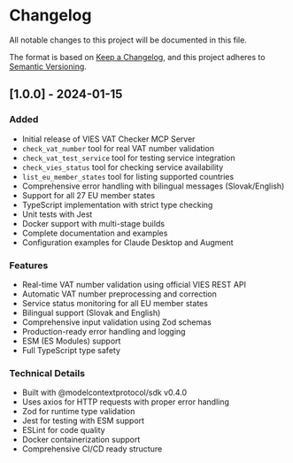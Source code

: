 # Changelog

All notable changes to this project will be documented in this file.

The format is based on [Keep a Changelog](https://keepachangelog.com/en/1.0.0/),
and this project adheres to [Semantic Versioning](https://semver.org/spec/v2.0.0.html).

## [1.0.0] - 2024-01-15

### Added
- Initial release of VIES VAT Checker MCP Server
- `check_vat_number` tool for real VAT number validation
- `check_vat_test_service` tool for testing service integration
- `check_vies_status` tool for checking service availability
- `list_eu_member_states` tool for listing supported countries
- Comprehensive error handling with bilingual messages (Slovak/English)
- Support for all 27 EU member states
- TypeScript implementation with strict type checking
- Unit tests with Jest
- Docker support with multi-stage builds
- Complete documentation and examples
- Configuration examples for Claude Desktop and Augment

### Features
- Real-time VAT number validation using official VIES REST API
- Automatic VAT number preprocessing and correction
- Service status monitoring for all EU member states
- Bilingual support (Slovak and English)
- Comprehensive input validation using Zod schemas
- Production-ready error handling and logging
- ESM (ES Modules) support
- Full TypeScript type safety

### Technical Details
- Built with @modelcontextprotocol/sdk v0.4.0
- Uses axios for HTTP requests with proper error handling
- Zod for runtime type validation
- Jest for testing with ESM support
- ESLint for code quality
- Docker containerization support
- Comprehensive CI/CD ready structure

